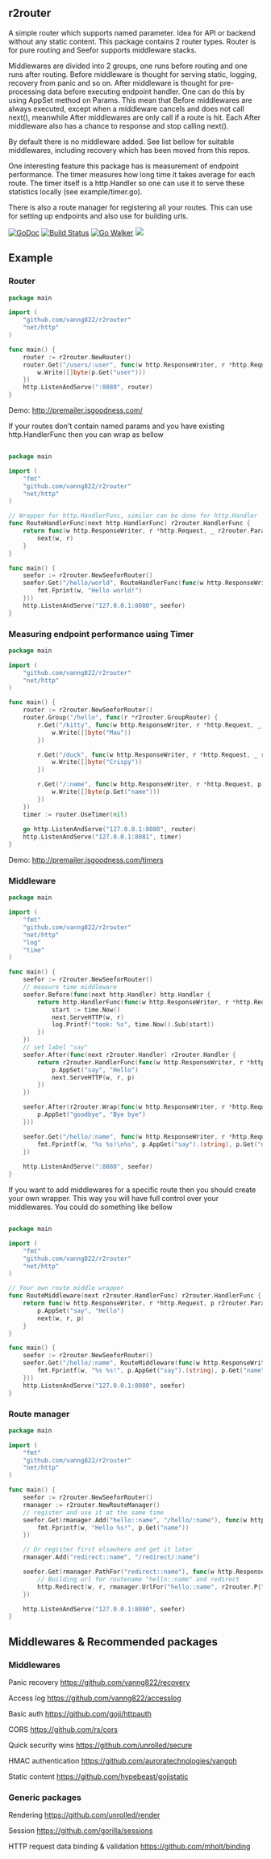 ## r2router

A simple router which supports named parameter. Idea for API or backend without any static content. This package contains 2 router types. Router is for pure routing and Seefor supports middleware stacks.

Middlewares are divided into 2 groups, one runs before routing and one runs after routing. Before middleware is thought for serving static, logging, recovery from panic and so on. After middleware is thought for pre-processing data before executing endpoint handler. One can do this by using AppSet method on Params. This mean that Before middlewares are always executed, except when a middleware cancels and does not call next(), meanwhile After middlewares are only call if a route is hit. Each After middleware also has a chance to response and stop calling next().

By default there is no middleware added. See list bellow for suitable middlewares, including recovery which has been moved from this repos.

One interesting feature this package has is measurement of endpoint performance. The timer measures how long time it takes average for each route. The timer itself is a http.Handler so one can use it to serve these statistics locally (see example/timer.go).

There is also a route manager for registering all your routes. This can use for setting up endpoints and also use for building urls.

[![GoDoc](https://godoc.org/github.com/vanng822/r2router?status.svg)](https://godoc.org/github.com/vanng822/r2router)
[![Build Status](https://travis-ci.org/vanng822/r2router.svg?branch=master)](https://travis-ci.org/vanng822/r2router)
[![Go Walker](http://gowalker.org/api/v1/badge)](https://gowalker.org/github.com/vanng822/r2router) [![](http://gocover.io/_badge/github.com/vanng822/r2router)](http://gocover.io/github.com/vanng822/r2router)

## Example

### Router
```go
package main

import (
	"github.com/vanng822/r2router"
	"net/http"
)

func main() {
	router := r2router.NewRouter()
	router.Get("/users/:user", func(w http.ResponseWriter, r *http.Request, p r2router.Params) {
		w.Write([]byte(p.Get("user")))
	})
	http.ListenAndServe(":8080", router)
}
```
	
Demo: http://premailer.isgoodness.com/

If your routes don't contain named params and you have existing http.HandlerFunc then you can wrap as bellow

```go

package main

import (
	"fmt"
	"github.com/vanng822/r2router"
	"net/http"
)

// Wrapper for http.HandlerFunc, similar can be done for http.Handler
func RouteHandlerFunc(next http.HandlerFunc) r2router.HandlerFunc {
	return func(w http.ResponseWriter, r *http.Request, _ r2router.Params) {
		next(w, r)
	}
}

func main() {
	seefor := r2router.NewSeeforRouter()
	seefor.Get("/hello/world", RouteHandlerFunc(func(w http.ResponseWriter, r *http.Request) {
		fmt.Fprint(w, "Hello world!")
	}))
	http.ListenAndServe("127.0.0.1:8080", seefor)
}
```
	
### Measuring endpoint performance using Timer

```go
package main

import (
	"github.com/vanng822/r2router"
	"net/http"
)

func main() {
	router := r2router.NewSeeforRouter()
	router.Group("/hello", func(r *r2router.GroupRouter) {
		r.Get("/kitty", func(w http.ResponseWriter, r *http.Request, _ r2router.Params) {
			w.Write([]byte("Mau"))
		})

		r.Get("/duck", func(w http.ResponseWriter, r *http.Request, _ r2router.Params) {
			w.Write([]byte("Crispy"))
		})

		r.Get("/:name", func(w http.ResponseWriter, r *http.Request, p r2router.Params) {
			w.Write([]byte(p.Get("name")))
		})
	})
	timer := router.UseTimer(nil)
	
	go http.ListenAndServe("127.0.0.1:8080", router)
	http.ListenAndServe("127.0.0.1:8081", timer)
}
```

Demo: http://premailer.isgoodness.com/timers

### Middleware

```go	
package main

import (
	"fmt"
	"github.com/vanng822/r2router"
	"net/http"
	"log"
	"time"
)

func main() {
	seefor := r2router.NewSeeforRouter()
	// measure time middleware
	seefor.Before(func(next http.Handler) http.Handler {
		return http.HandlerFunc(func(w http.ResponseWriter, r *http.Request) {
			start := time.Now()
			next.ServeHTTP(w, r)
			log.Printf("took: %s", time.Now().Sub(start))
		})
	})
	// set label "say"
	seefor.After(func(next r2router.Handler) r2router.Handler {
		return r2router.HandlerFunc(func(w http.ResponseWriter, r *http.Request, p r2router.Params) {
			p.AppSet("say", "Hello")
			next.ServeHTTP(w, r, p)
		})
	})

	seefor.After(r2router.Wrap(func(w http.ResponseWriter, r *http.Request, p r2router.Params) {
		p.AppSet("goodbye", "Bye bye")
	}))

	seefor.Get("/hello/:name", func(w http.ResponseWriter, r *http.Request, p r2router.Params) {
		fmt.Fprintf(w, "%s %s!\n%s", p.AppGet("say").(string), p.Get("name"), p.AppGet("goodbye"))
	})
	
	http.ListenAndServe(":8080", seefor)
}
```	

If you want to add middlewares for a specific route then you should create your own wrapper. This way you will have full control over your middlewares.
You could do something like bellow

```go

package main

import (
	"fmt"
	"github.com/vanng822/r2router"
	"net/http"
)

// Your own route middle wrapper
func RouteMiddleware(next r2router.HandlerFunc) r2router.HandlerFunc {
	return func(w http.ResponseWriter, r *http.Request, p r2router.Params) {
		p.AppSet("say", "Hello")
		next(w, r, p)
	}
}

func main() {
	seefor := r2router.NewSeeforRouter()
	seefor.Get("/hello/:name", RouteMiddleware(func(w http.ResponseWriter, r *http.Request, p r2router.Params) {
		fmt.Fprintf(w, "%s %s!", p.AppGet("say").(string), p.Get("name"))
	}))
	http.ListenAndServe("127.0.0.1:8080", seefor)
}
```



### Route manager

```go	
package main

import (
	"fmt"
	"github.com/vanng822/r2router"
	"net/http"
)

func main() {
	seefor := r2router.NewSeeforRouter()
	rmanager := r2router.NewRouteManager()
	// register and use it at the same time
	seefor.Get(rmanager.Add("hello::name", "/hello/:name"), func(w http.ResponseWriter, r *http.Request, p r2router.Params) {
		fmt.Fprintf(w, "Hello %s!", p.Get("name"))
	})

	// Or register first elsewhere and get it later
	rmanager.Add("redirect::name", "/redirect/:name")

	seefor.Get(rmanager.PathFor("redirect::name"), func(w http.ResponseWriter, r *http.Request, p r2router.Params) {
		// Building url for routename "hello::name" and redirect
		http.Redirect(w, r, rmanager.UrlFor("hello::name", r2router.P{"name": []string{p.Get("name")}}), http.StatusFound)
	})

	http.ListenAndServe("127.0.0.1:8080", seefor)
}
```	

## Middlewares & Recommended packages

### Middlewares

Panic recovery https://github.com/vanng822/recovery

Access log https://github.com/vanng822/accesslog

Basic auth https://github.com/goji/httpauth

CORS https://github.com/rs/cors

Quick security wins https://github.com/unrolled/secure

HMAC authentication https://github.com/auroratechnologies/vangoh

Static content https://github.com/hypebeast/gojistatic

### Generic packages

Rendering https://github.com/unrolled/render

Session https://github.com/gorilla/sessions

HTTP request data binding & validation https://github.com/mholt/binding


